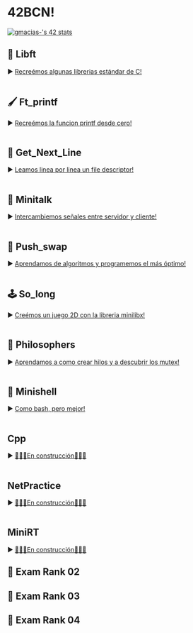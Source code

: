 <h1>42BCN!</h1>

[![gmacias-'s 42 stats](https://badge42.vercel.app/api/v2/clkwd79fb001608l4ezzxk0x6/stats?cursusId=21&coalitionId=206)](https://github.com/JaeSeoKim/badge42)

## 🎒 Libft<!-- [![gmacias-'s 42 Libft Score](https://badge42.vercel.app/api/v2/clkwd79fb001608l4ezzxk0x6/project/2454528)](https://github.com/JaeSeoKim/badge42)-->
► [Recreémos algunas librerias estándar de C!](https://github.com/gjmacias/libft)
<br>
<br>
## 🖌️ Ft_printf<!-- [![gmacias-'s 42 ft_printf Score](https://badge42.vercel.app/api/v2/clkwd79fb001608l4ezzxk0x6/project/2515545)](https://github.com/JaeSeoKim/badge42)-->
► [Recreémos la funcion printf desde cero!](https://github.com/gjmacias/ft_printf)
<br>
<br>
## 📑 Get_Next_Line<!-- [![gmacias-'s 42 get_next_line Score](https://badge42.vercel.app/api/v2/clkwd79fb001608l4ezzxk0x6/project/2515546)](https://github.com/JaeSeoKim/badge42)-->
► [Leamos linea por linea un file descriptor!](https://github.com/gjmacias/get_next_line)
<br>
<br>
## 📡 Minitalk<!-- [![gmacias-'s 42 minitalk Score](https://badge42.vercel.app/api/v2/clkwd79fb001608l4ezzxk0x6/project/2914573)](https://github.com/JaeSeoKim/badge42)-->
► [Intercambiemos señales entre servidor y cliente!](https://github.com/gjmacias/minitalk)
<br>
<br>
## 🧮 Push_swap<!-- [![gmacias-'s 42 push_swap Score](https://badge42.vercel.app/api/v2/clkwd79fb001608l4ezzxk0x6/project/2914572)](https://github.com/JaeSeoKim/badge42)-->
► [Aprendamos de algoritmos y programemos el más óptimo!](https://github.com/gjmacias/push_swap)
<br>
<br>
## 🕹️ So_long<!-- [![gmacias-'s 42 so_long Score](https://badge42.vercel.app/api/v2/clkwd79fb001608l4ezzxk0x6/project/2914574)](https://github.com/JaeSeoKim/badge42)-->
► [Creémos un juego 2D con la libreria minilibx!](https://github.com/gjmacias/so_long)
<br>
<br>
## 💭 Philosophers<!-- [![gmacias-'s 42 Philosophers Score](https://badge42.vercel.app/api/v2/clkwd79fb001608l4ezzxk0x6/project/3157023)](https://github.com/JaeSeoKim/badge42)-->
► [Aprendamos a como crear hilos y a descubrir los mutex!](https://github.com/gjmacias/philosophers)
<br>
<br>
## 💾 Minishell<!-- [![gmacias-'s 42 minishell Score](https://badge42.vercel.app/api/v2/clkwd79fb001608l4ezzxk0x6/project/3157024)](https://github.com/JaeSeoKim/badge42)-->
► [Como bash, pero mejor!](https://github.com/LuisEd2094/MiniShell)
<br>
<br>
##  Cpp<!-- [![gmacias-'s 42 minishell Score](https://badge42.vercel.app/api/v2/clkwd79fb001608l4ezzxk0x6/project/3157024)](https://github.com/JaeSeoKim/badge42)-->
► [🚧👷‍♀️En construcción👷‍♂️🚧](https://www.youtube.com/watch?v=dQw4w9WgXcQ)
<br>
<br>
##  NetPractice<!-- [![gmacias-'s 42 minishell Score](https://badge42.vercel.app/api/v2/clkwd79fb001608l4ezzxk0x6/project/3157024)](https://github.com/JaeSeoKim/badge42)-->
► [🚧👷‍♀️En construcción👷‍♂️🚧](https://www.youtube.com/watch?v=dQw4w9WgXcQ)
<br>
<br>
##  MiniRT<!-- [![gmacias-'s 42 minishell Score](https://badge42.vercel.app/api/v2/clkwd79fb001608l4ezzxk0x6/project/3157024)](https://github.com/JaeSeoKim/badge42)-->
► [🚧👷‍♀️En construcción👷‍♂️🚧](https://www.youtube.com/watch?v=dQw4w9WgXcQ)
<br>
## 💯 Exam Rank 02 <!--[![gmacias-'s 42 Exam Rank 02 Score](https://badge42.vercel.app/api/v2/cl5fnqd4w001609mrn2pr0pxu/project/2499279)](https://github.com/JaeSeoKim/badge42)-->

## 💯 Exam Rank 03 <!--[![gmacias-'s 42 Exam Rank 03 Score](https://badge42.vercel.app/api/v2/cl5fnqd4w001609mrn2pr0pxu/project/2499279)](https://github.com/JaeSeoKim/badge42)-->

## 💯 Exam Rank 04 <!--[![gmacias-'s 42 Exam Rank 04 Score](https://badge42.vercel.app/api/v2/cl5fnqd4w001609mrn2pr0pxu/project/2499279)](https://github.com/JaeSeoKim/badge42)-->


